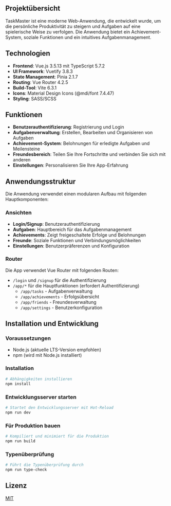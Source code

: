 ## Projektübersicht
TaskMaster ist eine moderne Web-Anwendung, die entwickelt wurde, um die persönliche Produktivität zu steigern und Aufgaben auf eine spielerische Weise zu verfolgen. Die Anwendung bietet ein Achievement-System, soziale Funktionen und ein intuitives Aufgabenmanagement.
## Technologien
- **Frontend**: Vue.js 3.5.13 mit TypeScript 5.7.2
- **UI Framework**: Vuetify 3.8.3
- **State Management**: Pinia 2.1.7
- **Routing**: Vue Router 4.2.5
- **Build-Tool**: Vite 6.3.1
- **Icons**: Material Design Icons (@mdi/font 7.4.47)
- **Styling**: SASS/SCSS

## Funktionen
- **Benutzerauthentifizierung**: Registrierung und Login
- **Aufgabenverwaltung**: Erstellen, Bearbeiten und Organisieren von Aufgaben
- **Achievement-System**: Belohnungen für erledigte Aufgaben und Meilensteine
- **Freundesbereich**: Teilen Sie Ihre Fortschritte und verbinden Sie sich mit anderen
- **Einstellungen**: Personalisieren Sie Ihre App-Erfahrung

## Anwendungsstruktur
Die Anwendung verwendet einen modularen Aufbau mit folgenden Hauptkomponenten:
### Ansichten
- **Login/Signup**: Benutzerauthentifizierung
- **Aufgaben**: Hauptbereich für das Aufgabenmanagement
- **Achievements**: Zeigt freigeschaltete Erfolge und Belohnungen
- **Freunde**: Soziale Funktionen und Verbindungsmöglichkeiten
- **Einstellungen**: Benutzerpräferenzen und Konfiguration

### Router
Die App verwendet Vue Router mit folgenden Routen:
- `/login` und `/signup` für die Authentifizierung
- `/app/*` für die Hauptfunktionen (erfordert Authentifizierung)
    - `/app/tasks` - Aufgabenverwaltung
    - `/app/achievements` - Erfolgsübersicht
    - `/app/friends` - Freundesverwaltung
    - `/app/settings` - Benutzerkonfiguration

## Installation und Entwicklung
### Voraussetzungen
- Node.js (aktuelle LTS-Version empfohlen)
- npm (wird mit Node.js installiert)

### Installation
``` bash
# Abhängigkeiten installieren
npm install
```
### Entwicklungsserver starten
``` bash
# Startet den Entwicklungsserver mit Hot-Reload
npm run dev
```
### Für Produktion bauen
``` bash
# Kompiliert und minimiert für die Produktion
npm run build
```
### Typenüberprüfung
``` bash
# Führt die Typenüberprüfung durch
npm run type-check
```
## Lizenz
[MIT](https://opensource.org/licenses/MIT)
